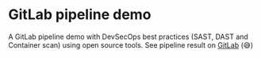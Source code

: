 # GitLab pipeline demo
A GitLab pipeline demo with DevSecOps best practices (SAST, DAST and Container scan) using open source tools. See pipeline result on [GitLab](https://gitlab.com/alexgracianoarj/gitlab-pipeline-demo/-/pipelines) (:sweat_smile:)